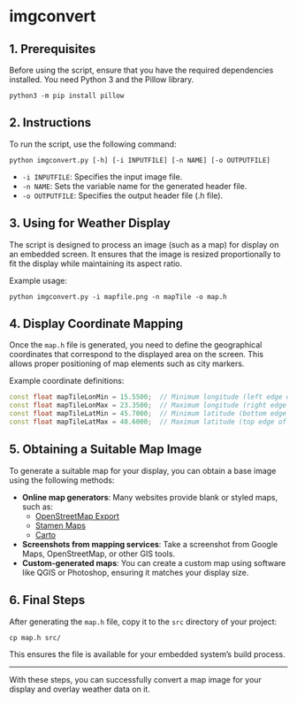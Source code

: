 # imgconvert

## 1. Prerequisites

Before using the script, ensure that you have the required dependencies installed. You need Python 3 and the Pillow library.

```shell
python3 -m pip install pillow
```

## 2. Instructions

To run the script, use the following command:

```shell
python imgconvert.py [-h] [-i INPUTFILE] [-n NAME] [-o OUTPUTFILE]
```

- `-i INPUTFILE`: Specifies the input image file.
- `-n NAME`: Sets the variable name for the generated header file.
- `-o OUTPUTFILE`: Specifies the output header file (.h file).

## 3. Using for Weather Display

The script is designed to process an image (such as a map) for display on an embedded screen. It ensures that the image is resized proportionally to fit the display while maintaining its aspect ratio.

Example usage:

```shell
python imgconvert.py -i mapfile.png -n mapTile -o map.h
```

## 4. Display Coordinate Mapping

Once the `map.h` file is generated, you need to define the geographical coordinates that correspond to the displayed area on the screen. This allows proper positioning of map elements such as city markers.

Example coordinate definitions:

```cpp
const float mapTileLonMin = 15.5500;  // Minimum longitude (left edge of the display)
const float mapTileLonMax = 23.3500;  // Maximum longitude (right edge of the display)
const float mapTileLatMin = 45.7000;  // Minimum latitude (bottom edge of the display)
const float mapTileLatMax = 48.6000;  // Maximum latitude (top edge of the display)
```

## 5. Obtaining a Suitable Map Image

To generate a suitable map for your display, you can obtain a base image using the following methods:

- **Online map generators**: Many websites provide blank or styled maps, such as:
  - [OpenStreetMap Export](https://www.openstreetmap.org/export)
  - [Stamen Maps](http://maps.stamen.com/)
  - [Carto](https://carto.com/)
- **Screenshots from mapping services**: Take a screenshot from Google Maps, OpenStreetMap, or other GIS tools.
- **Custom-generated maps**: You can create a custom map using software like QGIS or Photoshop, ensuring it matches your display size.

## 6. Final Steps

After generating the `map.h` file, copy it to the `src` directory of your project:

```shell
cp map.h src/
```

This ensures the file is available for your embedded system’s build process.

---

With these steps, you can successfully convert a map image for your display and overlay weather data on it.

